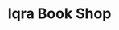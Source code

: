 ---
title: "Iqra Book Shop"
url: /karachi/iqra-book-shop-w3jh-g43-unnamed-road-federal-b-area-naseerabad-block-14-gulberg-town/
shop: books
---